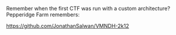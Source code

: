 Remember when the first CTF was run with a custom architecture? Pepperidge Farm remembers:

https://github.com/JonathanSalwan/VMNDH-2k12
